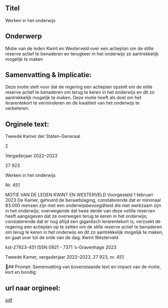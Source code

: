 ## Titel
Werken in het onderwijs
## Onderwerp
Motie van de leden Kwint en Westerveld over een actieplan om de stille reserve actief te benaderen en terugkeer in het onderwijs zo aantrekkelijk mogelijk te maken
## Samenvatting & Implicatie:

Deze motie stelt voor dat de regering een actieplan opstelt om de stille reserve actief te benaderen om terug te keren in het onderwijs en dit zo aantrekkelijk mogelijk te maken. Deze motie heeft als doel om het lerarentekort te verminderen en de kwaliteit van het onderwijs te verbeteren.
## Orginele text:


Tweede Kamer der Staten-Generaal

2

Vergaderjaar 2022–2023

27 923

Werken in het onderwijs

Nr. 451

MOTIE VAN DE LEDEN KWINT EN WESTERVELD
Voorgesteld 1 februari 2023
De Kamer,
gehoord de beraadslaging,
constaterende dat er minimaal 83.000 mensen zijn met een onderwijsbevoegdheid die niet werkzaam zijn in het onderwijs;
overwegende dat twee derde van deze «stille reserve» heeft aangegeven
dat ze overwegen terug te keren in het onderwijs;
constaterende dat er nog altijd een gigantisch lerarentekort is;
verzoekt de regering een actieplan op te zetten om de stille reserve actief
te benaderen om terug te keren in het onderwijs en dit zo aantrekkelijk
mogelijk te maken,
en gaat over tot de orde van de dag.
Kwint
Westerveld

kst-27923-451
ISSN 0921 - 7371
’s-Gravenhage 2023

Tweede Kamer, vergaderjaar 2022–2023, 27 923, nr. 451

## Prompt:
Samenvatting van bovenstaande text en impact van de motie, kort en bondig:

## url naar orgineel:
[pdf](https://gegevensmagazijn.tweedekamer.nl/OData/v4/2.0/Document(28270983-0af3-4a77-8bfb-a7695b360f1a)/resource)
